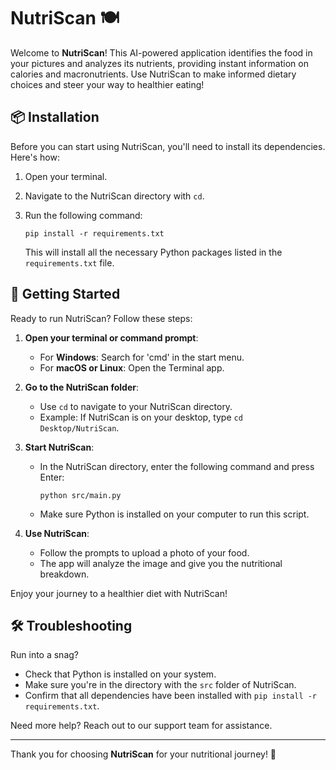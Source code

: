 # NutriScan 🍽️

Welcome to **NutriScan**! This AI-powered application identifies the food in your pictures and analyzes its nutrients, providing instant information on calories and macronutrients. Use NutriScan to make informed dietary choices and steer your way to healthier eating!

## 📦 Installation

Before you can start using NutriScan, you'll need to install its dependencies. Here's how:

1. Open your terminal.
2. Navigate to the NutriScan directory with `cd`.
3. Run the following command:

   ```
   pip install -r requirements.txt
   ```

   This will install all the necessary Python packages listed in the `requirements.txt` file.

## 🚀 Getting Started

Ready to run NutriScan? Follow these steps:

1. **Open your terminal or command prompt**:
   - For **Windows**: Search for 'cmd' in the start menu.
   - For **macOS or Linux**: Open the Terminal app.

2. **Go to the NutriScan folder**:
   - Use `cd` to navigate to your NutriScan directory.
   - Example: If NutriScan is on your desktop, type `cd Desktop/NutriScan`.

3. **Start NutriScan**:
   - In the NutriScan directory, enter the following command and press Enter:
   
     ```
     python src/main.py
     ```

   - Make sure Python is installed on your computer to run this script.

4. **Use NutriScan**:
   - Follow the prompts to upload a photo of your food.
   - The app will analyze the image and give you the nutritional breakdown.

Enjoy your journey to a healthier diet with NutriScan!

## 🛠️ Troubleshooting

Run into a snag?

- Check that Python is installed on your system.
- Make sure you're in the directory with the `src` folder of NutriScan.
- Confirm that all dependencies have been installed with `pip install -r requirements.txt`.

Need more help? Reach out to our support team for assistance.

---

Thank you for choosing **NutriScan** for your nutritional journey! 🌱
